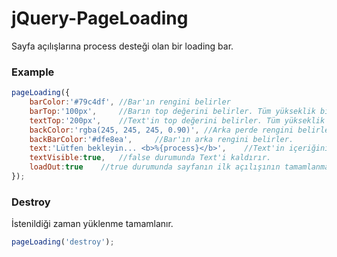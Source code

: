 # jQuery-PageLoading
Sayfa açılışlarına process desteği olan bir loading bar.


### Example

```javascript
pageLoading({
    barColor:'#79c4df', //Bar'ın rengini belirler
    barTop:'100px',     //Barın top değerini belirler. Tüm yükseklik birimleri kulanılabilir(px,%,...)
    textTop:'200px',    //Text'in top değerini belirler. Tüm yükseklik birimleri kulanılabilir(px,%,...)
    backColor:'rgba(245, 245, 245, 0.90)', //Arka perde rengini belirler.
    backBarColor:'#dfe8ea',     //Bar'ın arka rengini belirler.
    text:'Lütfen bekleyin... <b>%{process}</b>',    //Text'in içeriğini belirler. {process} = yüklenme değeri.
    textVisible:true,   //false durumunda Text'i kaldırır.
    loadOut:true    //true durumunda sayfanın ilk açılışının tamamlanmasıyla otomatik biter.
});
```




### Destroy
İstenildiği zaman yüklenme tamamlanır.
```javascript
pageLoading('destroy');
```
